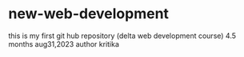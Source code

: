 # new-web-development
this is my first git hub repository (delta web development course) 4.5 months aug31,2023
author 
kritika
